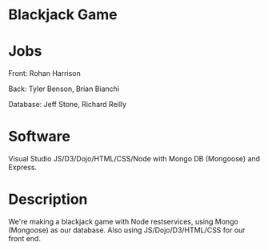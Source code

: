 # Blackjack Game
# Jobs
Front: Rohan Harrison

Back: Tyler Benson, Brian Bianchi

Database: Jeff Stone, Richard Reilly

# Software
Visual Studio JS/D3/Dojo/HTML/CSS/Node with Mongo DB (Mongoose) and Express.
# Description
We're making a blackjack game with Node restservices, using Mongo (Mongoose) as our database. Also using JS/Dojo/D3/HTML/CSS for our front end.

